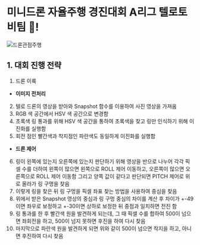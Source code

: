 # 미니드론 자율주행 경진대회 A리그 텔로토비팀 🚀!

![드론관점주행](/readmeFile/dronemission.gif) 

## 1. 대회 진행 전략

1. 드론 이륙
- **이미지 전처리**
2. 텔로 드론의 영상을 받아와 Snapshot 함수를 이용하여 사진 영상을 가져옴
3. RGB 색 공간에서 HSV 색 공간으로 변경함
4. 초록색 링 통과를 위해 HSV 색 공간을 통하여 초록색을 찾고 링만 인식하기 위해 이진화를 실행함
5. 회전 점인 빨간색과 착지점인 파란색도 동일하게 이진화를 실행함

- **드론 제어**

6. 링이 왼쪽에 있는지 오른쪽에 있는지 판단하기 위해 영상을 반으로 나누어 각각 픽셀 수를 더하여 왼쪽이 많으면 왼쪽으로 ROLL 제어 이동하고, 오른쪽이 많으면 오른쪽으로 ROLL 제어 이동함
그리고 양쪽 값이 같다고 판단되면 PITCH 제어로 위로 올라가 링 구멍을 찾음
7. 이렇게 링을 찾은 뒤 링 구멍을 픽셀 좌표 찾는 방법을 사용하여 중심을 찾음
8. 위에서 받은 Snapshot 영상의 중심과 링 구멍 중심의 차이를 계산 후 차이가 +-49이면 좌우로 보정하고 +-30이면 상하로 보정한 뒤 중점과 일치하면 전진 함
9. 링 통과를 한 후 빨간색 원을 발견하게 되는데, 그 때 픽셀 수를 합하여 500이 넘으면 좌회전을 하고, 500이 넘지 못하면 후진을 하여 다시 찾음
10. 마지막으로 파란색 원을 발견하게 되면 위와 같이 500이 넘으면 착지을 하고, 아니면 후진하여 다시 찾음
